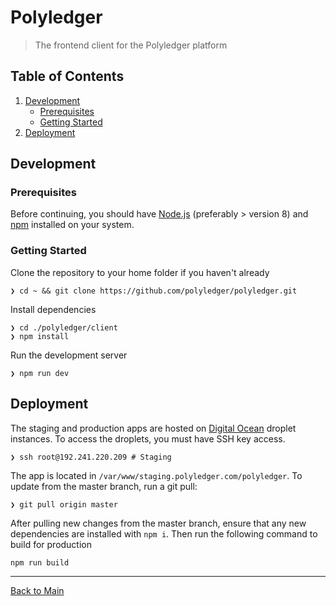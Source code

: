 # Polyledger

> The frontend client for the Polyledger platform

## Table of Contents

1. [Development](#development)
    - [Prerequisites](#prerequisites)
    - [Getting Started](#getting-started)
2. [Deployment](#deployment)

## Development

### Prerequisites

Before continuing, you should have [Node.js](https://nodejs.org/en/) (preferably > version 8) and [npm](https://www.npmjs.com/get-npm) installed on your system.

### Getting Started

Clone the repository to your home folder if you haven't already

```
❯ cd ~ && git clone https://github.com/polyledger/polyledger.git
```

Install dependencies

```
❯ cd ./polyledger/client
❯ npm install
```

Run the development server

```
❯ npm run dev
```

## Deployment

The staging and production apps are hosted on [Digital Ocean](https://cloud.digitalocean.com) droplet instances. To access the droplets, you must have SSH key access.

```
❯ ssh root@192.241.220.209 # Staging
```

The app is located in `/var/www/staging.polyledger.com/polyledger`. To update from the master branch, run a git pull:

```
❯ git pull origin master
```

After pulling new changes from the master branch, ensure that any new dependencies are installed with `npm i`. Then run the following command to build for production

```
npm run build
```

---

[Back to Main](./README.md)
